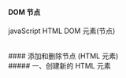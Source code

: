 #### DOM 节点

javaScript HTML DOM 元素(节点)



<br>
#### 添加和删除节点 (HTML 元素)


<br>
##### 一、创建新的 HTML 元素 




